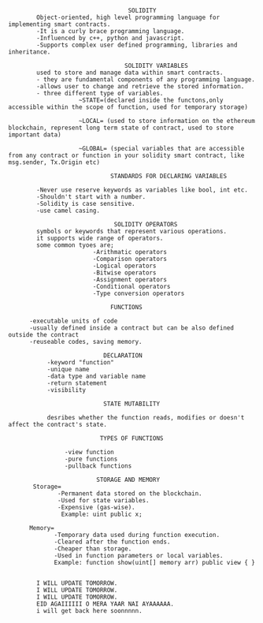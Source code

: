                                       SOLIDITY
            Object-oriented, high level programming language for implementing smart contracts.
            -It is a curly brace programming language.
            -Influenced by c++, python and javascript.
            -Supports complex user defined programming, libraries and inheritance.

                                     SOLIDITY VARIABLES
            used to store and manage data within smart contracts.
            - they are fundamental components of any programming language.
            -allows user to change and retrieve the stored information.
            - three different type of variables.
                        ~STATE=(declared inside the functons,only accessible within the scope of function, used for temporary storage)

                        ~LOCAL= (used to store information on the ethereum blockchain, represent long term state of contract, used to store important data)

                        ~GLOBAL= (special variables that are accessible from any contract or function in your solidity smart contract, like msg.sender, Tx.Origin etc)
            
                                 STANDARDS FOR DECLARING VARIABLES
                         
            -Never use reserve keywords as variables like bool, int etc.
            -Shouldn't start with a number.
            -Solidity is case sensitive.
            -use camel casing.
             
                                  SOLIDITY OPERATORS
            symbols or keywords that represent various operations.
            it supports wide range of operators.
            some common tyoes are;
                            -Arithmatic operators
                            -Comparison operators
                            -Logical operators
                            -Bitwise operators
                            -Assignment operators
                            -Conditional operators
                            -Type conversion operators

                                 FUNCTIONS
               
          -executable units of code
          -usually defined inside a contract but can be also defined outside the contract
          -reuseable codes, saving memory.
                               
                               DECLARATION
               -keyword "function"
               -unique name
               -data type and variable name
               -return statement
               -visibility

                               STATE MUTABILITY
               
               desribes whether the function reads, modifies or doesn't affect the contract's state.

                              TYPES OF FUNCTIONS

                    -view function
                    -pure functions
                    -pullback functions

                             STORAGE AND MEMORY
           Storage=
                  -Permanent data stored on the blockchain.
                  -Used for state variables.
                  -Expensive (gas-wise).
                   Example: uint public x;

          Memory=
                 -Temporary data used during function execution.
                 -Cleared after the function ends.
                 -Cheaper than storage.
                 -Used in function parameters or local variables.
                 Example: function show(uint[] memory arr) public view { }
            

            I WILL UPDATE TOMORROW.
            I WILL UPDATE TOMORROW.
            I WILL UPDATE TOMORROW.
            EID AGAIIIIII O MERA YAAR NAI AYAAAAAA.
            i will get back here soonnnnn.
            